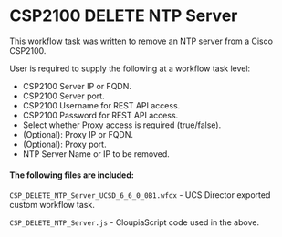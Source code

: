# CSP2100 DELETE NTP Server

This workflow task was written to remove an NTP server from a Cisco CSP2100.

User is required to supply the following at a workflow task level:

* CSP2100 Server IP or FQDN.
* CSP2100 Server port.
* CSP2100 Username for REST API access.
* CSP2100 Password for REST API access.
* Select whether Proxy access is required (true/false).
* (Optional): Proxy IP or FQDN.
* (Optional): Proxy port.
* NTP Server Name or IP to be removed.

#### The following files are included:

```CSP_DELETE_NTP_Server_UCSD_6_6_0_0B1.wfdx``` - UCS Director exported custom workflow task.

```CSP_DELETE_NTP_Server.js``` - CloupiaScript code used in the above.

